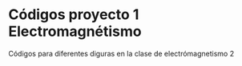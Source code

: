 # Códigos proyecto 1 Electromagnétismo 
Códigos para diferentes diguras en la clase de electrómagnetismo 2
